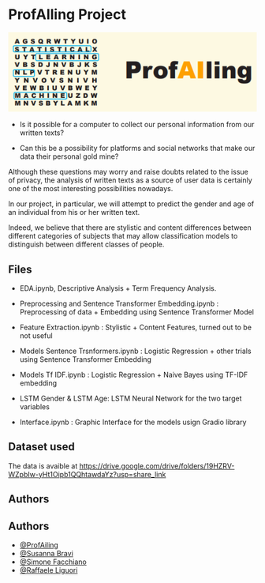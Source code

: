 # ProfAIling Project
<img src ="https://github.com/ProfAiling/ProfAIling-Project/blob/main/Sfondo.png" alt="MLBC">


- Is it possible for a computer to collect our personal information from our written texts? 

- Can this be a possibility for platforms and social networks that make our data their personal gold mine?

Although these questions may worry and raise doubts related to the issue of privacy, the analysis
of written texts as a source of user data is certainly one of the most interesting possibilities nowadays. 

In our project, in particular, we will attempt to predict the gender and age of an individual from
his or her written text. 

Indeed, we believe that there are stylistic and content differences between different categories of subjects that may allow classification models to distinguish between different
classes of people.

## Files

- EDA.ipynb, Descriptive Analysis + Term Frequency Analysis.

- Preprocessing and Sentence Transformer Embedding.ipynb : Preprocessing of data + Embedding using Sentence Transformer Model

- Feature Extraction.ipynb : Stylistic + Content Features, turned out to be not useful

- Models Sentence Trsnformers.ipynb : Logistic Regression + other trials using Sentence Transformer Embedding

- Models Tf IDF.ipynb : Logistic Regression + Naive Bayes using TF-IDF embedding

- LSTM Gender & LSTM Age: LSTM Neural Network for the two target variables

- Interface.ipynb : Graphic Interface for the models usign Gradio library

## Dataset used
The data is avaible at https://drive.google.com/drive/folders/19HZRV-WZpbIw-yHt1Oipb1QQhtawdaYz?usp=share_link
## Authors

## Authors

- [@ProfAiling](https://www.github.com/ProfAiling)
- [@Susanna Bravi](https://github.com/susannabravi)
- [@Simone Facchiano](https://github.com/simonefacchiano)
- [@Raffaele Liguori](https://github.com/rafflig8)
